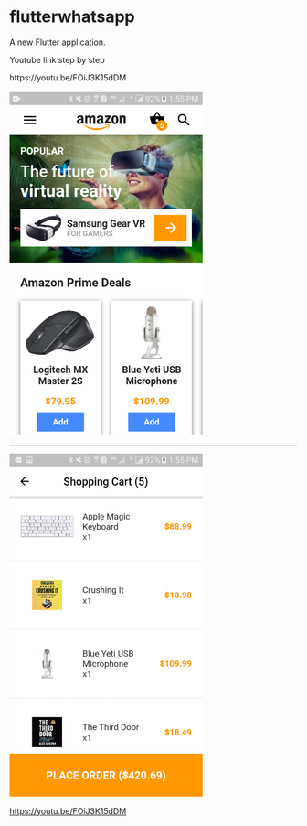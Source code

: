 # flutterwhatsapp

A new Flutter application.

Youtube link  step by step 
<p>
  https://youtu.be/FOiJ3K15dDM 
  <br>
  <br>
  <img src="Screenshot_20200623-135535.png" height="600px"> <br>
  <hr>
  <img src="Screenshot_20200623-135544.png" height="600px"> <br>

https://youtu.be/FOiJ3K15dDM

  </p>
